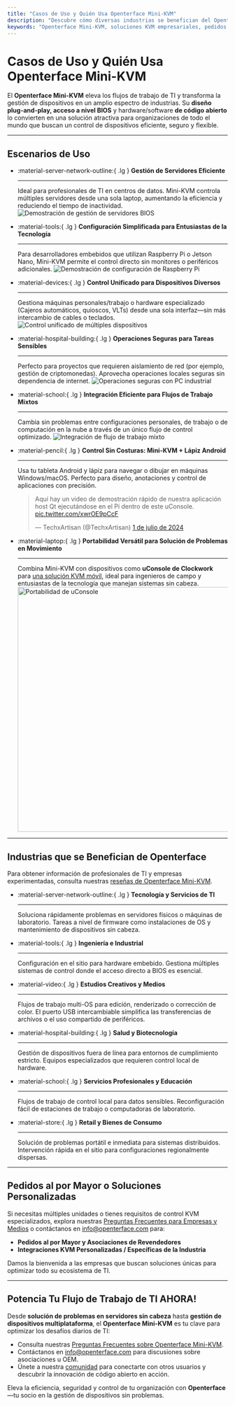 ```yaml
---
title: "Casos de Uso y Quién Usa Openterface Mini-KVM"
description: "Descubre cómo diversas industrias se benefician del Openterface Mini-KVM para optimizar flujos de trabajo de TI, habilitar acceso a nivel BIOS y aumentar la eficiencia operativa. También explora una variedad de escenarios de uso como gestión de servidores, configuración de Raspberry Pi, operaciones seguras, control de lápiz Android y solución de problemas en campo con uConsole."
keywords: "Openterface Mini-KVM, soluciones KVM empresariales, pedidos al por mayor, hardware de código abierto, acceso a nivel BIOS, gestión de dispositivos sin cabeza, operaciones de TI seguras, control multiplataforma, ingeniería, estudios creativos, manufactura, TI en salud, gestión de servidores, configuración de Raspberry Pi, control de lápiz Android, integración de uConsole, solución de problemas técnicos, seguridad en criptomonedas, integración de flujos de trabajo"
---
```


# Casos de Uso y Quién Usa Openterface Mini-KVM

El **Openterface Mini-KVM** eleva los flujos de trabajo de TI y transforma la gestión de dispositivos en un amplio espectro de industrias. Su **diseño plug-and-play, acceso a nivel BIOS** y hardware/software **de código abierto** lo convierten en una solución atractiva para organizaciones de todo el mundo que buscan un control de dispositivos eficiente, seguro y flexible.

---

## Escenarios de Uso

<div class="grid cards" markdown>

-   :material-server-network-outline:{ .lg } __Gestión de Servidores Eficiente__

    ---

    Ideal para profesionales de TI en centros de datos. Mini-KVM controla múltiples servidores desde una sola laptop, aumentando la eficiencia y reduciendo el tiempo de inactividad.
    <img src="/images/product/use-case-demo-pc-bios-1.jpg" alt="Demostración de gestión de servidores BIOS" style="max-width: 100%;"/>

-   :material-tools:{ .lg } __Configuración Simplificada para Entusiastas de la Tecnología__

    ---

    Para desarrolladores embebidos que utilizan Raspberry Pi o Jetson Nano, Mini-KVM permite el control directo sin monitores o periféricos adicionales.
    <img src="/images/product/use-case-demo-respberry-pi.jpg" alt="Demostración de configuración de Raspberry Pi" style="max-width: 100%;"/>

-   :material-devices:{ .lg } __Control Unificado para Dispositivos Diversos__

    ---

    Gestiona máquinas personales/trabajo o hardware especializado (Cajeros automáticos, quioscos, VLTs) desde una sola interfaz—sin más intercambio de cables o teclados.
    <img src="/images/product/use-case-demo-macmini2009-3.jpg" alt="Control unificado de múltiples dispositivos" style="max-width: 100%;"/>

-   :material-hospital-building:{ .lg } __Operaciones Seguras para Tareas Sensibles__

    ---

    Perfecto para proyectos que requieren aislamiento de red (por ejemplo, gestión de criptomonedas). Aprovecha operaciones locales seguras sin dependencia de internet.
    <img src="/images/product/use-case-demo-industrial-pc.jpg" alt="Operaciones seguras con PC industrial" style="max-width: 100%;"/>

-   :material-school:{ .lg } __Integración Eficiente para Flujos de Trabajo Mixtos__

    ---

    Cambia sin problemas entre configuraciones personales, de trabajo o de computación en la nube a través de un único flujo de control optimizado.
    <img src="/images/product/use-case-demo-macbookpro2010.jpg" alt="Integración de flujo de trabajo mixto" style="max-width: 100%;"/>

-   :material-pencil:{ .lg } __Control Sin Costuras: Mini-KVM + Lápiz Android__

    ---

    Usa tu tableta Android y lápiz para navegar o dibujar en máquinas Windows/macOS. Perfecto para diseño, anotaciones y control de aplicaciones con precisión.
    <blockquote class="twitter-tweet" data-media-max-width="560"><p lang="en" dir="ltr">Aquí hay un video de demostración rápido de nuestra aplicación host Qt ejecutándose en el Pi dentro de este uConsole. <a href="https://t.co/xwrOE9pCcF">pic.twitter.com/xwrOE9pCcF</a></p>&mdash; TechxArtisan (@TechxArtisan) <a href="https://twitter.com/TechxArtisan/status/1872660955768946823?ref_src=twsrc%5Etfw">1 de julio de 2024</a></blockquote>
    <script async src="https://platform.twitter.com/widgets.js" charset="utf-8"></script>

-   :material-laptop:{ .lg } __Portabilidad Versátil para Solución de Problemas en Movimiento__

    ---

    Combina Mini-KVM con dispositivos como **uConsole de Clockwork** para [una solución KVM móvil](https://x.com/TechxArtisan/status/1807824199152722019), ideal para ingenieros de campo y entusiastas de la tecnología que manejan sistemas sin cabeza.
    <img src="https://pbs.twimg.com/media/GRaeGqHa0AA_GMv?format=jpg&name=4096x4096" alt="Portabilidad de uConsole" width="560" height="560" style="max-width: 100%;"/>

</div>

---

## Industrias que se Benefician de Openterface

Para obtener información de profesionales de TI y empresas experimentadas, consulta nuestras [reseñas de Openterface Mini-KVM](/product/minikvm/reviews/).

<div class="grid cards" markdown>

-   :material-server-network-outline:{ .lg } __Tecnología y Servicios de TI__

    ---

    Soluciona rápidamente problemas en servidores físicos o máquinas de laboratorio.
    Tareas a nivel de firmware como instalaciones de OS y mantenimiento de dispositivos sin cabeza.

-   :material-tools:{ .lg } __Ingeniería e Industrial__

    ---

    Configuración en el sitio para hardware embebido.
    Gestiona múltiples sistemas de control donde el acceso directo a BIOS es esencial.

-   :material-video:{ .lg } __Estudios Creativos y Medios__

    ---

    Flujos de trabajo multi-OS para edición, renderizado o corrección de color.
    El puerto USB intercambiable simplifica las transferencias de archivos o el uso compartido de periféricos.

-   :material-hospital-building:{ .lg } __Salud y Biotecnología__

    ---

    Gestión de dispositivos fuera de línea para entornos de cumplimiento estricto.
    Equipos especializados que requieren control local de hardware.

-   :material-school:{ .lg } __Servicios Profesionales y Educación__

    ---

    Flujos de trabajo de control local para datos sensibles.
    Reconfiguración fácil de estaciones de trabajo o computadoras de laboratorio.

-   :material-store:{ .lg } __Retail y Bienes de Consumo__

    ---

    Solución de problemas portátil e inmediata para sistemas distribuidos.
    Intervención rápida en el sitio para configuraciones regionalmente dispersas.

</div>

---

## Pedidos al por Mayor o Soluciones Personalizadas

Si necesitas múltiples unidades o tienes requisitos de control KVM especializados, explora nuestras [Preguntas Frecuentes para Empresas y Medios](/faq/business) o contáctanos en [info@openterface.com](mailto:info@openterface.com) para:

- **Pedidos al por Mayor y Asociaciones de Revendedores**  
- **Integraciones KVM Personalizadas / Específicas de la Industria**  

Damos la bienvenida a las empresas que buscan soluciones únicas para optimizar todo su ecosistema de TI.

---

## Potencia Tu Flujo de Trabajo de TI AHORA!

Desde **solución de problemas en servidores sin cabeza** hasta **gestión de dispositivos multiplataforma**, el **Openterface Mini-KVM** es tu clave para optimizar los desafíos diarios de TI:

- Consulta nuestras [Preguntas Frecuentes sobre Openterface Mini-KVM](/faq/minikvm/op-minikvm).  
- Contáctanos en [info@openterface.com](mailto:info@openterface.com) para discusiones sobre asociaciones u OEM.  
- Únete a nuestra [comunidad](/community/) para conectarte con otros usuarios y descubrir la innovación de código abierto en acción.

Eleva la eficiencia, seguridad y control de tu organización con **Openterface**—tu socio en la gestión de dispositivos sin problemas.